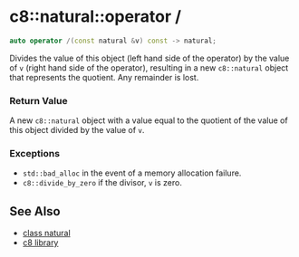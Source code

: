 # c8::natural::operator / #

```cpp
auto operator /(const natural &v) const -> natural;
```

Divides the value of this object (left hand side of the operator) by the value of `v` (right hand side of the operator), resulting in a new `c8::natural` object that represents the quotient.  Any remainder is lost.

### Return Value ###

A new `c8::natural` object with a value equal to the quotient of the value of this object divided by the value of `v`.

### Exceptions ###

* `std::bad_alloc` in the event of a memory allocation failure.
* `c8::divide_by_zero` if the divisor, `v` is zero.

## See Also ##

* [class natural](c8_natural)
* [c8 library](c8)

